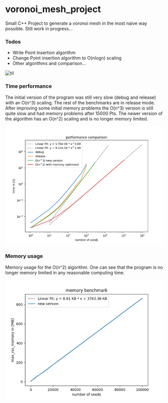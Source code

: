 # voronoi_mesh_project
Small C++ Project to generate a voronoi mesh in the most naive way possible. Still work in progress...

### Todos
- Write Point insertion algorithm
- Change Point insertion algorithm to O(nlogn) scaling
- Other algorithms and comparison...

![til](./figures/example_voronoi_animation.gif)

### Time performance
The initial version of the program was still very slow (debug and release) with an O(n^3) scaling. The rest of the benchmarks are in release mode. After improving some initial memory problems the O(n^3) version is still quite slow and had memory problems after 15000 Pts. The newer version of the algorithm has an O(n^2) scaling and is no longer memory limited. 

![Image](./figures/example_benchmark.png)

### Memory usage
Memory usage for the O(n^2) algorithm. One can see that the program is no longer memory limited in any reasonable computing time.

![Image](./figures/example_memory_benchmark.png)
